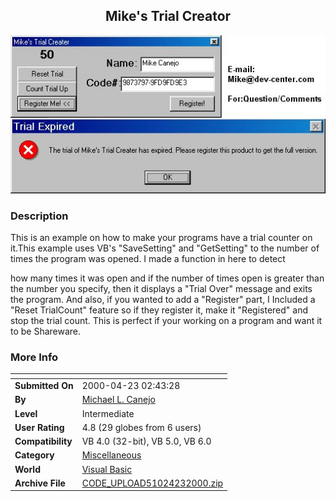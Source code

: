 ﻿<div align="center">

## Mike's Trial Creator

<img src="PIC2000423934237992.jpg">
</div>

### Description

This is an example on how to make your programs have a trial counter on it.This example uses VB's "SaveSetting" and "GetSetting" to the number of times the program was opened. I made a function in here to detect

how many times it was open and if the number of times open is greater than the number you specify, then it displays a "Trial Over" message and exits the program. And also, if you wanted to add a "Register" part, I Included a "Reset TrialCount" feature so if they register it, make it "Registered" and stop the trial count. This is perfect if your working on a program and want it to be Shareware.
 
### More Info
 


<span>             |<span>
---                |---
**Submitted On**   |2000-04-23 02:43:28
**By**             |[Michael L\. Canejo](https://github.com/Planet-Source-Code/PSCIndex/blob/master/ByAuthor/michael-l-canejo.md)
**Level**          |Intermediate
**User Rating**    |4.8 (29 globes from 6 users)
**Compatibility**  |VB 4\.0 \(32\-bit\), VB 5\.0, VB 6\.0
**Category**       |[Miscellaneous](https://github.com/Planet-Source-Code/PSCIndex/blob/master/ByCategory/miscellaneous__1-1.md)
**World**          |[Visual Basic](https://github.com/Planet-Source-Code/PSCIndex/blob/master/ByWorld/visual-basic.md)
**Archive File**   |[CODE\_UPLOAD51024232000\.zip](https://github.com/Planet-Source-Code/michael-l-canejo-mike-s-trial-creator__1-7510/archive/master.zip)









